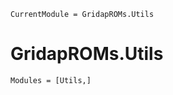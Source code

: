 ```@meta
CurrentModule = GridapROMs.Utils
```

# GridapROMs.Utils 

```@autodocs
Modules = [Utils,]
```